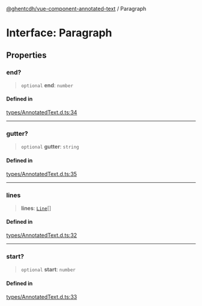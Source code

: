 [@ghentcdh/vue-component-annotated-text](../globals.md) / Paragraph

# Interface: Paragraph

## Properties

### end?

> `optional` **end**: `number`

#### Defined in

[types/AnnotatedText.d.ts:34](https://github.com/GhentCDH/vue_component_annotated_text/blob/dbc83b2337042fef45821e5ad97cfdb941fff476/src/types/AnnotatedText.d.ts#L34)

***

### gutter?

> `optional` **gutter**: `string`

#### Defined in

[types/AnnotatedText.d.ts:35](https://github.com/GhentCDH/vue_component_annotated_text/blob/dbc83b2337042fef45821e5ad97cfdb941fff476/src/types/AnnotatedText.d.ts#L35)

***

### lines

> **lines**: [`Line`](Line.md)[]

#### Defined in

[types/AnnotatedText.d.ts:32](https://github.com/GhentCDH/vue_component_annotated_text/blob/dbc83b2337042fef45821e5ad97cfdb941fff476/src/types/AnnotatedText.d.ts#L32)

***

### start?

> `optional` **start**: `number`

#### Defined in

[types/AnnotatedText.d.ts:33](https://github.com/GhentCDH/vue_component_annotated_text/blob/dbc83b2337042fef45821e5ad97cfdb941fff476/src/types/AnnotatedText.d.ts#L33)
